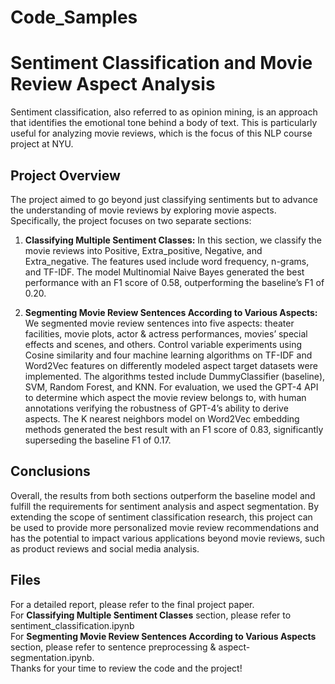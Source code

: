 # Code_Samples

# Sentiment Classification and Movie Review Aspect Analysis

Sentiment classification, also referred to as opinion mining, is an approach that identifies the emotional tone behind a body of text. This is particularly useful for analyzing movie reviews, which is the focus of this NLP course project at NYU.

## Project Overview

The project aimed to go beyond just classifying sentiments but to advance the understanding of movie reviews by exploring movie aspects. Specifically, the project focuses on two separate sections:
1. **Classifying Multiple Sentiment Classes:** In this section, we classify the movie reviews into Positive, Extra_positive, Negative, and Extra_negative. The features used include word frequency, n-grams, and TF-IDF. The model Multinomial Naive Bayes generated the best performance with an F1 score of 0.58, outperforming the baseline’s F1 of 0.20.
   
2. **Segmenting Movie Review Sentences According to Various Aspects:** We segmented movie review sentences into five aspects: theater facilities, movie plots, actor & actress performances, movies’ special effects and scenes, and others. Control variable experiments using Cosine similarity and four machine learning algorithms on TF-IDF and Word2Vec features on differently modeled aspect target datasets were implemented. The algorithms tested include DummyClassifier (baseline), SVM, Random Forest, and KNN. For evaluation, we used the GPT-4 API to determine which aspect the movie review belongs to, with human annotations verifying the robustness of GPT-4’s ability to derive aspects. The K nearest neighbors model on Word2Vec embedding methods generated the best result with an F1 score of 0.83, significantly superseding the baseline F1 of 0.17.

## Conclusions

Overall, the results from both sections outperform the baseline model and fulfill the requirements for sentiment analysis and aspect segmentation. By extending the scope of sentiment classification research, this project can be used to provide more personalized movie review recommendations and has the potential to impact various applications beyond movie reviews, such as product reviews and social media analysis.


## Files

For a detailed report, please refer to the final project paper. \
For **Classifying Multiple Sentiment Classes** section, please refer to sentiment_classification.ipynb\
For **Segmenting Movie Review Sentences According to Various Aspects** section, please refer to sentence preprocessing & aspect-segmentation.ipynb.\
Thanks for your time to review the code and the project!
